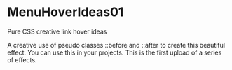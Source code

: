# MenuHoverIdeas01
Pure CSS creative link hover ideas

A creative use of pseudo classes ::before and ::after to create this beautiful effect.
You can use this in your projects. This is the first upload of a series of effects. 
